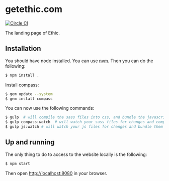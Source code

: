 # getethic.com

[![Circle CI](https://circleci.com/gh/m-vdb/getethic.com.svg?style=shield&circle-token=6ba37f823f016247657cbc9e0a127f07ee3250a5)](https://circleci.com/gh/m-vdb/getethic.com/tree/master)

The landing page of Ethic.


## Installation

You should have node installed. You can use [nvm](https://github.com/creationix/nvm).
Then you can do the following:
```bash
$ npm install .
```

Install compass:
```bash
$ gem update --system
$ gem install compass
```

You can now use the following commands:
```bash
$ gulp  # will compile the sass files into css, and bundle the javascript files
$ gulp compass:watch  # will watch your sass files for changes and compile them
$ gulp js:watch # will watch your js files for changes and bundle them
```

## Up and running

The only thing to do to access to the website locally is the following:
```bash
$ npm start
```
Then open [http://localhost:8080](http://localhost:8080) in your browser.
